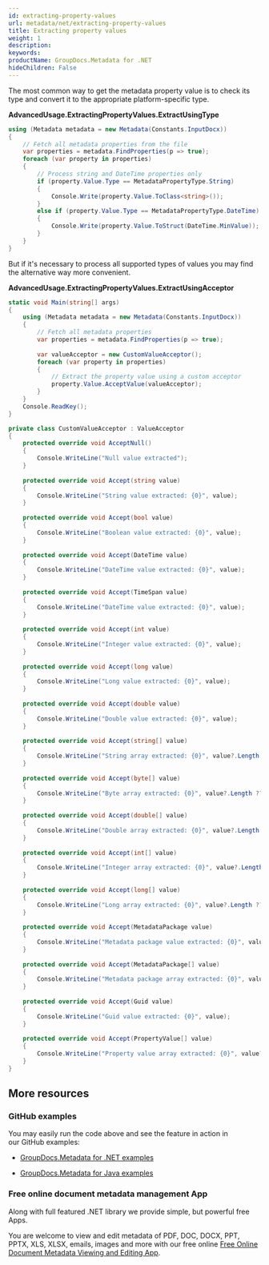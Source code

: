 ```yaml
---
id: extracting-property-values
url: metadata/net/extracting-property-values
title: Extracting property values
weight: 1
description: 
keywords: 
productName: GroupDocs.Metadata for .NET
hideChildren: False
---
```

The most common way to get the metadata property value is to check its type and convert it to the appropriate platform-specific type.

**AdvancedUsage.ExtractingPropertyValues.ExtractUsingType**

```csharp
using (Metadata metadata = new Metadata(Constants.InputDocx))
{
	// Fetch all metadata properties from the file
	var properties = metadata.FindProperties(p => true);
	foreach (var property in properties)
	{
		// Process string and DateTime properties only
		if (property.Value.Type == MetadataPropertyType.String)
		{
			Console.Write(property.Value.ToClass<string>());
		}
		else if (property.Value.Type == MetadataPropertyType.DateTime)
		{
			Console.Write(property.Value.ToStruct(DateTime.MinValue));
		}
	}
}
```

But if it's necessary to process all supported types of values you may find the alternative way more convenient.

**AdvancedUsage.ExtractingPropertyValues.ExtractUsingAcceptor**

```csharp
static void Main(string[] args)
{
    using (Metadata metadata = new Metadata(Constants.InputDocx))
    {
        // Fetch all metadata properties
        var properties = metadata.FindProperties(p => true);
 
        var valueAcceptor = new CustomValueAcceptor();
        foreach (var property in properties)
        {
            // Extract the property value using a custom acceptor
            property.Value.AcceptValue(valueAcceptor);
        }
    }
    Console.ReadKey();
}

private class CustomValueAcceptor : ValueAcceptor
{
    protected override void AcceptNull()
    {
        Console.WriteLine("Null value extracted");
    }
 
    protected override void Accept(string value)
    {
        Console.WriteLine("String value extracted: {0}", value);
    }
 
    protected override void Accept(bool value)
    {
        Console.WriteLine("Boolean value extracted: {0}", value);
    }
 
    protected override void Accept(DateTime value)
    {
        Console.WriteLine("DateTime value extracted: {0}", value);
    }
 
    protected override void Accept(TimeSpan value)
    {
        Console.WriteLine("DateTime value extracted: {0}", value);
    }
 
    protected override void Accept(int value)
    {
        Console.WriteLine("Integer value extracted: {0}", value);
    }
 
    protected override void Accept(long value)
    {
        Console.WriteLine("Long value extracted: {0}", value);
    }
 
    protected override void Accept(double value)
    {
        Console.WriteLine("Double value extracted: {0}", value);
    }
 
    protected override void Accept(string[] value)
    {
        Console.WriteLine("String array extracted: {0}", value?.Length ?? 0);
    }
 
    protected override void Accept(byte[] value)
    {
        Console.WriteLine("Byte array extracted: {0}", value?.Length ?? 0);
    }
 
    protected override void Accept(double[] value)
    {
        Console.WriteLine("Double array extracted: {0}", value?.Length ?? 0);
    }
 
    protected override void Accept(int[] value)
    {
        Console.WriteLine("Integer array extracted: {0}", value?.Length ?? 0);
    }
 
    protected override void Accept(long[] value)
    {
        Console.WriteLine("Long array extracted: {0}", value?.Length ?? 0);
    }
 
    protected override void Accept(MetadataPackage value)
    {
        Console.WriteLine("Metadata package value extracted: {0}", value);
    }
 
    protected override void Accept(MetadataPackage[] value)
    {
        Console.WriteLine("Metadata package array extracted: {0}", value?.Length ?? 0);
    }
 
    protected override void Accept(Guid value)
    {
        Console.WriteLine("Guid value extracted: {0}", value);
    }
 
    protected override void Accept(PropertyValue[] value)
    {
        Console.WriteLine("Property value array extracted: {0}", value?.Length ?? 0);
    }
}
```

## More resources

### GitHub examples

You may easily run the code above and see the feature in action in our GitHub examples:

*   [GroupDocs.Metadata for .NET examples](https://github.com/groupdocs-metadata/GroupDocs.Metadata-for-.NET)
    
*   [GroupDocs.Metadata for Java examples](https://github.com/groupdocs-metadata/GroupDocs.Metadata-for-Java)
    

### Free online document metadata management App

Along with full featured .NET library we provide simple, but powerful free Apps.

You are welcome to view and edit metadata of PDF, DOC, DOCX, PPT, PPTX, XLS, XLSX, emails, images and more with our free online [Free Online Document Metadata Viewing and Editing App](https://products.groupdocs.app/metadata).
